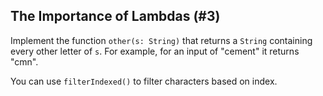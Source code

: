 ## The Importance of Lambdas (#3)

Implement the function `other(s: String)` that returns a `String` containing
every other letter of `s`. For example, for an input of "cement" it returns
"cmn".

<div class="hint">

You can use `filterIndexed()` to filter characters based on index.

</div>